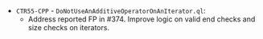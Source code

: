 - `CTR55-CPP` - `DoNotUseAnAdditiveOperatorOnAnIterator.ql`:
  - Address reported FP in #374. Improve logic on valid end checks and size checks on iterators.